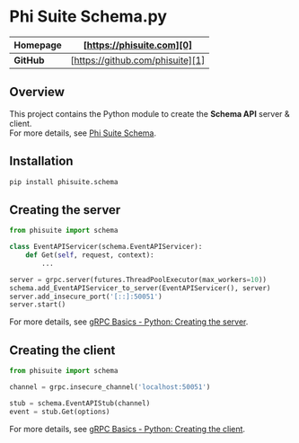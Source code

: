 # Phi Suite Schema.py

| **Homepage** | [https://phisuite.com][0]        |
| ------------ | -------------------------------- | 
| **GitHub**   | [https://github.com/phisuite][1] |

## Overview

This project contains the Python module to create the **Schema API** server & client.  
For more details, see [Phi Suite Schema][2].

## Installation

```bash
pip install phisuite.schema
```

## Creating the server

```python
from phisuite import schema

class EventAPIServicer(schema.EventAPIServicer):
    def Get(self, request, context):
        ...

server = grpc.server(futures.ThreadPoolExecutor(max_workers=10))
schema.add_EventAPIServicer_to_server(EventAPIServicer(), server)
server.add_insecure_port('[::]:50051')
server.start()
```
For more details, see [gRPC Basics - Python: Creating the server][10].

## Creating the client

```python
from phisuite import schema

channel = grpc.insecure_channel('localhost:50051')

stub = schema.EventAPIStub(channel)
event = stub.Get(options)
```
For more details, see [gRPC Basics - Python: Creating the client][11].

[0]: https://phisuite.com
[1]: https://github.com/phisuite
[2]: https://github.com/phisuite/schema
[10]: https://www.grpc.io/docs/tutorials/basic/python/#server
[11]: https://www.grpc.io/docs/tutorials/basic/python/#client

